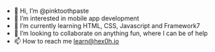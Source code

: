 - 👋 Hi, I’m @pinktoothpaste
- 👀 I’m interested in mobile app development
- 🌱 I’m currently learning HTML, CSS, Javascript and Framework7
- 💞️ I’m looking to collaborate on anything fun, where I can be of help
- 📫 How to reach me learn@hex0h.io

<!---
pinktoothpaste/pinktoothpaste is a ✨ special ✨ repository because its `README.md` (this file) appears on your GitHub profile.
You can click the Preview link to take a look at your changes.
--->
